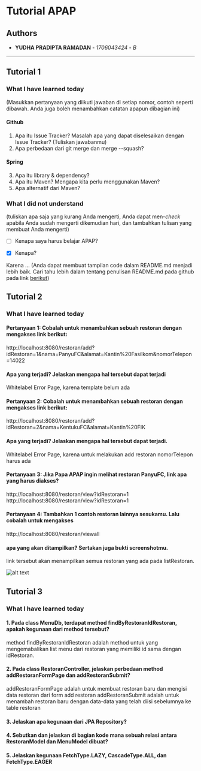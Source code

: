 # Tutorial APAP

## Authors

* **YUDHA PRADIPTA RAMADAN** - *1706043424* - *B*

---
## Tutorial 1
### What I have learned today
(Masukkan pertanyaan yang diikuti jawaban di setiap nomor, contoh seperti dibawah. Anda juga boleh
menambahkan catatan apapun dibagian ini)
#### Github
1. Apa itu Issue Tracker? Masalah apa yang dapat diselesaikan dengan Issue Tracker?
(Tuliskan jawabanmu)
2. Apa perbedaan dari git merge dan merge --squash?
#### Spring
3. Apa itu library & dependency?
4. Apa itu Maven? Mengapa kita perlu menggunakan Maven?
5. Apa alternatif dari Maven?

### What I did not understand
(tuliskan apa saja yang kurang Anda mengerti, Anda dapat men-_check_ apabila Anda sudah mengerti
dikemudian hari, dan tambahkan tulisan yang membuat Anda mengerti)
- [ ] Kenapa saya harus belajar APAP?
- [x] Kenapa?


Karena …
(Anda dapat membuat tampilan code dalam README.md menjadi lebih baik. Cari tahu lebih dalam
tentang penulisan README.md pada github pada link
[berikut](https://help.github.com/en/articles/basic-writing-and-formatting-syntax))

## Tutorial 2
### What I have learned today

#### Pertanyaan 1: Cobalah untuk menambahkan sebuah restoran dengan mengakses link berikut:
http://localhost:8080/restoran/add?idRestoran=1&nama=PanyuFC&alamat=Kantin%20Fasilkom&nomorTelepon=14022

#### Apa yang terjadi? Jelaskan mengapa hal tersebut dapat terjadi

Whitelabel Error Page, karena template belum ada

#### Pertanyaan 2: Cobalah untuk menambahkan sebuah restoran dengan mengakses link berikut:
http://localhost:8080/restoran/add?idRestoran=2&nama=KentukuFC&alamat=Kantin%20FIK

#### Apa yang terjadi? Jelaskan mengapa hal tersebut dapat terjadi.

Whitelabel Error Page, karena untuk melakukan add restoran nomorTelepon harus ada

#### Pertanyaan 3: Jika Papa APAP ingin melihat restoran PanyuFC, link apa yang harus diakses?

http://localhost:8080/restoran/view?idRestoran=1
http://localhost:8080/restoran/view?idRestoran=1

#### Pertanyaan 4: Tambahkan 1 contoh restoran lainnya sesukamu. Lalu cobalah untuk mengakses
http://localhost:8080/restoran/viewall
#### apa yang akan ditampilkan? Sertakan juga bukti screenshotmu.

link tersebut akan menampilkan semua restoran yang ada pada listRestoran.

![alt text](https://i.ibb.co/XL2t3Bb/image.png "Screenshot viewall")


## Tutorial 3
### What I have learned today

#### 1. Pada class MenuDb, terdapat method findByRestoranIdRestoran, apakah kegunaan dari method tersebut?
method findByRestoranIdRestoran adalah method untuk yang mengemabalikan list menu dari restoran yang memiliki id sama dengan idRestoran.

#### 2. Pada class RestoranController, jelaskan perbedaan method addRestoranFormPage dan addRestoranSubmit?
addRestoranFormPage adalah untuk membuat restoran baru dan mengisi data restoran dari form add restoran
addRestoranSubmit adalah untuk menambah restoran baru dengan data-data yang telah diisi sebelumnya ke table restoran

#### 3. Jelaskan apa kegunaan dari JPA Repository?


#### 4. Sebutkan dan jelaskan di bagian kode mana sebuah relasi antara RestoranModel dan MenuModel dibuat?

#### 5. Jelaskan kegunaan FetchType.LAZY, CascadeType.ALL, dan FetchType.EAGER

